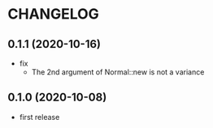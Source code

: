 # CHANGELOG

## 0.1.1 (2020-10-16)
* fix
  * The 2nd argument of Normal::new is not a variance

## 0.1.0 (2020-10-08)
* first release
